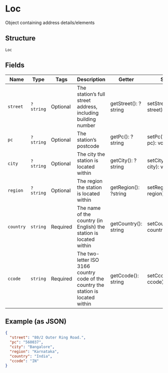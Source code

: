 
# Loc

Object containing address details/elements

## Structure

`Loc`

## Fields

| Name | Type | Tags | Description | Getter | Setter |
|  --- | --- | --- | --- | --- | --- |
| `street` | `?string` | Optional | The station’s full street address, including building number | getStreet(): ?string | setStreet(?string street): void |
| `pc` | `?string` | Optional | The station’s postcode | getPc(): ?string | setPc(?string pc): void |
| `city` | `?string` | Optional | The city the station is located within | getCity(): ?string | setCity(?string city): void |
| `region` | `?string` | Optional | The region the station is located within | getRegion(): ?string | setRegion(?string region): void |
| `country` | `string` | Required | The name of the country (in English) the station is located within | getCountry(): string | setCountry(string country): void |
| `ccode` | `string` | Required | The two-letter ISO 3166 country code of the country the station is located within | getCcode(): string | setCcode(string ccode): void |

## Example (as JSON)

```json
{
  "street": "80/2 Outer Ring Road.",
  "pc": "560037",
  "city": "Bangalore",
  "region": "Karnataka",
  "country": "India",
  "ccode": "IN"
}
```

